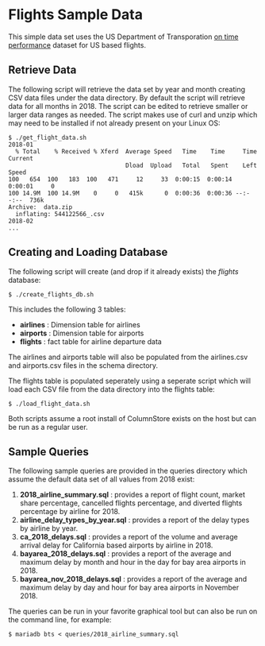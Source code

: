 # Flights Sample Data
This simple data set uses the US Department of Transporation [on time performance](https://www.transtats.bts.gov/DL_SelectFields.asp?Table_ID=236&DB_Short_Name=On-Time) dataset for US based flights.

## Retrieve Data
The following script will retrieve the data set by year and month creating CSV data files under the data directory. By default the script will retrieve data for all months in 2018. The script can be edited to retrieve smaller or larger data ranges as needed. The script makes use of curl and unzip which may need to be installed if not already present on your Linux OS:
```
$ ./get_flight_data.sh
2018-01
  % Total    % Received % Xferd  Average Speed   Time    Time     Time  Current
                                 Dload  Upload   Total   Spent    Left  Speed
100   654  100   183  100   471     12     33  0:00:15  0:00:14  0:00:01     0
100 14.9M  100 14.9M    0     0   415k      0  0:00:36  0:00:36 --:--:--  736k
Archive:  data.zip
  inflating: 544122566_.csv
2018-02
...
```

## Creating and Loading Database
The following script will create (and drop if it already exists) the *flights* database:
```
$ ./create_flights_db.sh
```
This includes the following 3 tables:

*   **airlines** : Dimension table for airlines
*   **airports** : Dimension table for airports
*   **flights** : fact table for airline departure data

The airlines and airports table will also be populated from the airlines.csv and airports.csv files in the schema directory.

The flights table is populated seperately using a seperate script which will load each CSV file from the data directory into the flights table:
```
$ ./load_flight_data.sh
```

Both scripts assume a root install of ColumnStore exists on the host but can be run as a regular user.

## Sample Queries
The following sample queries are provided in the queries directory which assume the default data set of all values from 2018 exist:

1.  **2018_airline_summary.sql** : provides a report of flight count, market share percentage, cancelled flights percentage, and diverted flights percentage by airline for 2018.
2.  **airline_delay_types_by_year.sql** : provides a report of the delay types by airline by year.
3.  **ca_2018_delays.sql** : provides a report of the volume and average arrival delay for California based airports by airline in 2018.
4.  **bayarea_2018_delays.sql** : provides a report of the average and maximum delay by month and hour in the day for bay area airports in 2018.
5.  **bayarea_nov_2018_delays.sql** : provides a report of the average and maximum delay by day and hour for bay area airports in November 2018.

The queries can be run in your favorite graphical tool but can also be run on the command line, for example:
```
$ mariadb bts < queries/2018_airline_summary.sql
```
